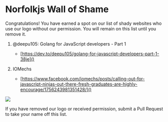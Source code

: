# Norfolkjs Wall of Shame

Congratulations! You have earned a spot on our list of shady websites who use our logo without our permission. You will remain on this list until you remove it.

1. @deepu105: Golang for JavaScript developers - Part 1
   - [https://dev.to/deepu105/golang-for-javascript-developers-part-1-38je]()
   
2. IOMechs
   - [https://www.facebook.com/iomechs/posts/calling-out-for-javascript-ninjas-out-there-fresh-graduates-are-highly-encourage/1756243981351428/]()
   


<img src="https://norfolkjs.org/images/ninjacat_150.png">

If you have removed our logo or received permission, submit a Pull Request to take your name off this list.
